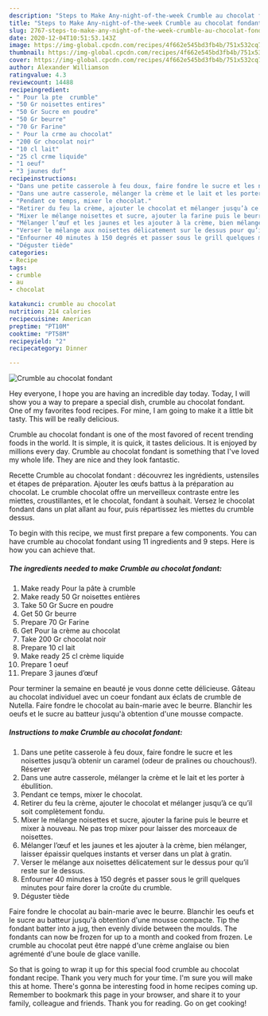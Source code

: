 ```yaml
---
description: "Steps to Make Any-night-of-the-week Crumble au chocolat fondant"
title: "Steps to Make Any-night-of-the-week Crumble au chocolat fondant"
slug: 2767-steps-to-make-any-night-of-the-week-crumble-au-chocolat-fondant
date: 2020-12-04T10:51:53.143Z
image: https://img-global.cpcdn.com/recipes/4f662e545bd3fb4b/751x532cq70/crumble-au-chocolat-fondant-photo-principale-de-la-recette.jpg
thumbnail: https://img-global.cpcdn.com/recipes/4f662e545bd3fb4b/751x532cq70/crumble-au-chocolat-fondant-photo-principale-de-la-recette.jpg
cover: https://img-global.cpcdn.com/recipes/4f662e545bd3fb4b/751x532cq70/crumble-au-chocolat-fondant-photo-principale-de-la-recette.jpg
author: Alexander Williamson
ratingvalue: 4.3
reviewcount: 14488
recipeingredient:
- " Pour la pte  crumble"
- "50 Gr noisettes entires"
- "50 Gr Sucre en poudre"
- "50 Gr beurre"
- "70 Gr Farine"
- " Pour la crme au chocolat"
- "200 Gr chocolat noir"
- "10 cl lait"
- "25 cl crme liquide"
- "1 oeuf"
- "3 jaunes duf"
recipeinstructions:
- "Dans une petite casserole à feu doux, faire fondre le sucre et les noisettes jusqu’à obtenir un caramel (odeur de pralines ou chouchous!). Réserver"
- "Dans une autre casserole, mélanger la crème et le lait et les porter à ébullition."
- "Pendant ce temps, mixer le chocolat."
- "Retirer du feu la crème, ajouter le chocolat et mélanger jusqu’à ce qu’il soit complètement fondu."
- "Mixer le mélange noisettes et sucre, ajouter la farine puis le beurre et mixer à nouveau. Ne pas trop mixer pour laisser des morceaux de noisettes."
- "Mélanger l’œuf et les jaunes et les ajouter à la crème, bien mélanger, laisser épaissir quelques instants et verser dans un plat à gratin."
- "Verser le mélange aux noisettes délicatement sur le dessus pour qu’il reste sur le dessus."
- "Enfourner 40 minutes à 150 degrés et passer sous le grill quelques minutes pour faire dorer la croûte du crumble."
- "Déguster tiède"
categories:
- Recipe
tags:
- crumble
- au
- chocolat

katakunci: crumble au chocolat 
nutrition: 214 calories
recipecuisine: American
preptime: "PT10M"
cooktime: "PT58M"
recipeyield: "2"
recipecategory: Dinner

---
```



![Crumble au chocolat fondant](https://img-global.cpcdn.com/recipes/4f662e545bd3fb4b/751x532cq70/crumble-au-chocolat-fondant-photo-principale-de-la-recette.jpg)

Hey everyone, I hope you are having an incredible day today. Today, I will show you a way to prepare a special dish, crumble au chocolat fondant. One of my favorites food recipes. For mine, I am going to make it a little bit tasty. This will be really delicious.

Crumble au chocolat fondant is one of the most favored of recent trending foods in the world. It is simple, it is quick, it tastes delicious. It is enjoyed by millions every day. Crumble au chocolat fondant is something that I've loved my whole life. They are nice and they look fantastic.

Recette Crumble au chocolat fondant : découvrez les ingrédients, ustensiles et étapes de préparation. Ajouter les œufs battus à la préparation au chocolat. Le crumble chocolat offre un merveilleux contraste entre les miettes, croustillantes, et le chocolat, fondant à souhait. Versez le chocolat fondant dans un plat allant au four, puis répartissez les miettes du crumble dessus.


To begin with this recipe, we must first prepare a few components. You can have crumble au chocolat fondant using 11 ingredients and 9 steps. Here is how you can achieve that.

<!--inarticleads1-->

##### The ingredients needed to make Crumble au chocolat fondant:

1. Make ready  Pour la pâte à crumble
1. Make ready 50 Gr noisettes entières
1. Take 50 Gr Sucre en poudre
1. Get 50 Gr beurre
1. Prepare 70 Gr Farine
1. Get  Pour la crème au chocolat
1. Take 200 Gr chocolat noir
1. Prepare 10 cl lait
1. Make ready 25 cl crème liquide
1. Prepare 1 oeuf
1. Prepare 3 jaunes d’œuf


Pour terminer la semaine en beauté je vous donne cette délicieuse. Gâteau au chocolat individuel avec un coeur fondant aux éclats de crumble de Nutella. Faire fondre le chocolat au bain-marie avec le beurre. Blanchir les oeufs et le sucre au batteur jusqu&#39;à obtention d&#39;une mousse compacte. 

<!--inarticleads2-->

##### Instructions to make Crumble au chocolat fondant:

1. Dans une petite casserole à feu doux, faire fondre le sucre et les noisettes jusqu’à obtenir un caramel (odeur de pralines ou chouchous!). Réserver
1. Dans une autre casserole, mélanger la crème et le lait et les porter à ébullition.
1. Pendant ce temps, mixer le chocolat.
1. Retirer du feu la crème, ajouter le chocolat et mélanger jusqu’à ce qu’il soit complètement fondu.
1. Mixer le mélange noisettes et sucre, ajouter la farine puis le beurre et mixer à nouveau. Ne pas trop mixer pour laisser des morceaux de noisettes.
1. Mélanger l’œuf et les jaunes et les ajouter à la crème, bien mélanger, laisser épaissir quelques instants et verser dans un plat à gratin.
1. Verser le mélange aux noisettes délicatement sur le dessus pour qu’il reste sur le dessus.
1. Enfourner 40 minutes à 150 degrés et passer sous le grill quelques minutes pour faire dorer la croûte du crumble.
1. Déguster tiède


Faire fondre le chocolat au bain-marie avec le beurre. Blanchir les oeufs et le sucre au batteur jusqu&#39;à obtention d&#39;une mousse compacte. Tip the fondant batter into a jug, then evenly divide between the moulds. The fondants can now be frozen for up to a month and cooked from frozen. Le crumble au chocolat peut être nappé d&#39;une crème anglaise ou bien agrémenté d&#39;une boule de glace vanille. 

So that is going to wrap it up for this special food crumble au chocolat fondant recipe. Thank you very much for your time. I'm sure you will make this at home. There's gonna be interesting food in home recipes coming up. Remember to bookmark this page in your browser, and share it to your family, colleague and friends. Thank you for reading. Go on get cooking!
